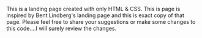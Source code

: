 This is a landing page created with only HTML & CSS. 
This is page is inspired by Bent Lindberg's landing page and this is exact copy of that page.
Please feel free to share your suggestions or make some changes to this code....I will surely review the changes.
